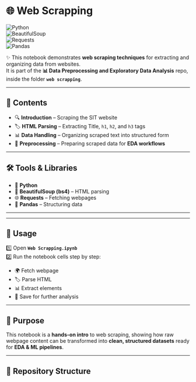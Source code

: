 # 🌐 Web Scrapping  

![Python](https://img.shields.io/badge/Python-3.8+-blue?logo=python)  
![BeautifulSoup](https://img.shields.io/badge/BeautifulSoup-Web%20Parsing-green)  
![Requests](https://img.shields.io/badge/Requests-HTTP-orange)  
![Pandas](https://img.shields.io/badge/Pandas-Data%20Handling-yellow)  

✨ This notebook demonstrates **web scraping techniques** for extracting and organizing data from websites.  
It is part of the **📊 Data Preprocessing and Exploratory Data Analysis** repo, inside the folder **`web scrapping`**.  

---

## 📑 Contents  
- 🔍 **Introduction** – Scraping the SIT website  
- 🏷️ **HTML Parsing** – Extracting Title, `h1`, `h2`, and `h3` tags  
- 📊 **Data Handling** – Organizing scraped text into structured form  
- 🧹 **Preprocessing** – Preparing scraped data for **EDA workflows**  

---

## 🛠️ Tools & Libraries  
- 🐍 **Python**  
- 🍲 **BeautifulSoup (bs4)** – HTML parsing  
- 🌐 **Requests** – Fetching webpages  
- 📑 **Pandas** – Structuring data  

---

---

## 🚀 Usage  
1️⃣ Open **`Web Scrapping.ipynb`**  
2️⃣ Run the notebook cells step by step:  
   - 🌍 Fetch webpage  
   - 🏷️ Parse HTML  
   - 📊 Extract elements  
   - 💾 Save for further analysis  

---

## 🎯 Purpose  
This notebook is a **hands-on intro** to web scraping, showing how raw webpage content can be transformed into **clean, structured datasets** ready for **EDA & ML pipelines**.  

---

## 📂 Repository Structure  

